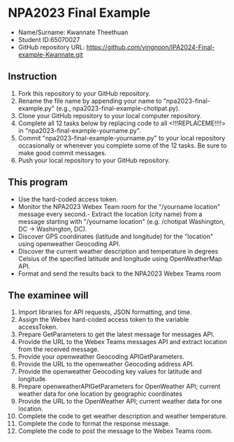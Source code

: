 # NPA2023 Final Example

- Name/Surname: Kwannate Theethuan
- Student ID:65070027
- GitHub repository URL: https://github.com/yingnoon/IPA2024-Final-example-Kwannate.git

## Instruction

1. Fork this repository to your GitHub repository.
2. Rename the file name by appending your name to "npa2023-final-example.py" (e.g., npa2023-final-example-chotipat.py).
3. Clone your GitHub repository to your local computer repository.
4. Complete all 12 tasks below by replacing code to all <!!!REPLACEME!!!!> in "npa2023-final-example-yourname.py".
5. Commit "npa2023-final-example-yourname.py" to your local repository occasionally or whenever you complete some of the 12 tasks. Be sure to make good commit messages.
6. Push your local repository to your GitHub repository.

## This program

- Use the hard-coded access token.
- Monitor the NPA2023 Webex Team room for the "/yourname location" message every second.- Extract the location (city name) from a message starting with "/yourname location" (e.g. /chotipat Washington, DC -> Washington, DC).
- Discover GPS coordinates (latitude and longitude) for the "location" using openweather Geocoding API.
- Discover the current weather description and temperature in degrees Celsius of the specified latitude and longitude using OpenWeatherMap API.
- Format and send the results back to the NPA2023 Webex Teams room

## The examinee will

1. Import libraries for API requests, JSON formatting, and time.
2. Assign the Webex hard-coded access token to the variable accessToken.
3. Prepare GetParameters to get the latest message for messages API.
4. Provide the URL to the Webex Teams messages API and extract location from the received message.
5. Provide your openweather Geocoding APIGetParameters.
6. Provide the URL to the openweather Geocoding address API.
7. Provide the openweather Geocoding key values for latitude and longitude.
8. Prepare openweatherAPIGetParameters for OpenWeather API; current weather data for one location by geographic coordinates
9. Provide the URL to the OpenWeather API; current weather data for one location.
10. Complete the code to get weather description and weather temperature.
11. Complete the code to format the response message.
12. Complete the code to post the message to the Webex Teams room.
